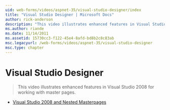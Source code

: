 ```yaml
---
uid: web-forms/videos/aspnet-35/visual-studio-designer/index
title: "Visual Studio Designer | Microsoft Docs"
author: rick-anderson
description: "This video illustrates enhanced features in Visual Studio 2008 for working with master pages."
ms.author: riande
ms.date: 11/14/2011
ms.assetid: 15730cc3-f122-45e4-8afd-bd8b2c8c83ab
msc.legacyurl: /web-forms/videos/aspnet-35/visual-studio-designer
msc.type: chapter
---
```

# Visual Studio Designer

> This video illustrates enhanced features in Visual Studio 2008 for working with master pages.


- [Visual Studio 2008 and Nested Masterpages](visual-studio-2008-and-nested-masterpages.md)
